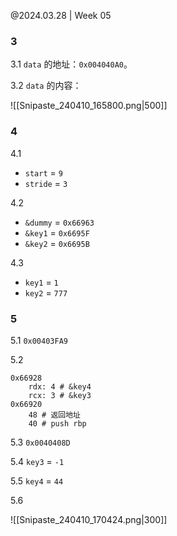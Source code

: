 @2024.03.28 | Week 05

### 3

3.1 `data` 的地址：`0x004040A0`。

3.2 `data` 的内容：

![[Snipaste_240410_165800.png|500]]

### 4

4.1

- `start` = `9`
- `stride` = `3`

4.2

- `&dummy` = `0x66963`
- `&key1` = `0x6695F`
- `&key2` = `0x6695B`

4.3

- `key1` = `1`
- `key2` = `777`

### 5

5.1 `0x00403FA9`

5.2

```text
0x66928
	rdx: 4 # &key4
	rcx: 3 # &key3
0x66920
	48 # 返回地址
	40 # push rbp
```

5.3 `0x0040408D`

5.4 `key3` = `-1`

5.5 `key4` = `44`

5.6

![[Snipaste_240410_170424.png|300]]